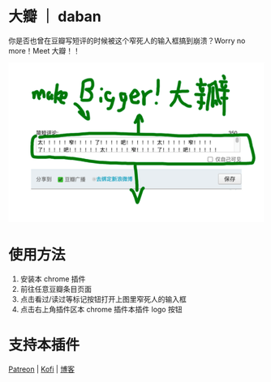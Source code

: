 # 大瓣 ｜ daban
你是否也曾在豆瓣写短评的时候被这个窄死人的输入框搞到崩溃？Worry no more！Meet 大瓣！！

![](/images/screenshot.png)

# 使用方法
1. 安装本 chrome 插件
2. 前往任意豆瓣条目页面
3. 点击看过/读过等标记按钮打开上图里窄死人的输入框
4. 点击右上角插件区本 chrome 插件本插件 logo 按钮

# 支持本插件
[Patreon](https://www.patreon.com/bePatron?u=46962965) | [Kofi](https://ko-fi.com/S6S130C16) | [博客](https://blog.douchi.space?utm_source=github/daban)